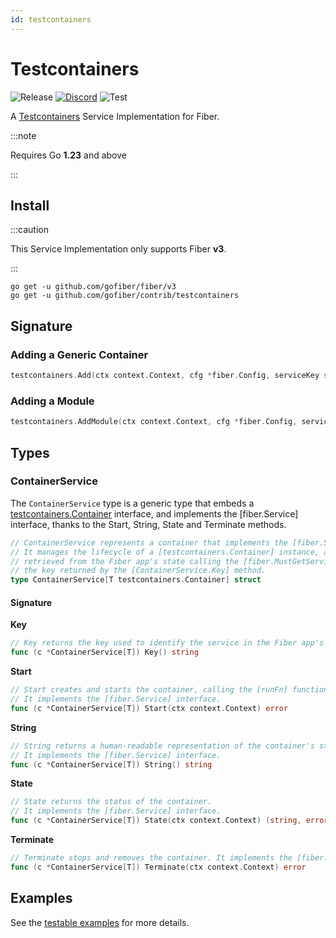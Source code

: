 ```yaml
---
id: testcontainers
---
```


# Testcontainers

![Release](https://img.shields.io/github/v/tag/gofiber/contrib?filter=testcontainers*)
[![Discord](https://img.shields.io/discord/704680098577514527?style=flat&label=%F0%9F%92%AC%20discord&color=00ACD7)](https://gofiber.io/discord)
![Test](https://github.com/gofiber/contrib/workflows/Test%20testcontainers/badge.svg)

A [Testcontainers](https://golang.testcontainers.org/) Service Implementation for Fiber.

:::note

Requires Go **1.23** and above

:::

## Install

:::caution

This Service Implementation only supports Fiber **v3**.

:::

```shell
go get -u github.com/gofiber/fiber/v3
go get -u github.com/gofiber/contrib/testcontainers
```

## Signature

### Adding a Generic Container
```go
testcontainers.Add(ctx context.Context, cfg *fiber.Config, serviceKey string, img string, opts ...testcontainers.ContainerCustomizer) (*ContainerService[T], error)
```

### Adding a Module
```go
testcontainers.AddModule(ctx context.Context, cfg *fiber.Config, serviceKey string, moduleRunFn func(ctx context.Context, img string, opts ...testcontainers.ContainerCustomizer) (T, error), img string, opts ...testcontainers.ContainerCustomizer) (*ContainerService[T], error)
```

## Types

### ContainerService

The `ContainerService` type is a generic type that embeds a [testcontainers.Container](https:/https://pkg.go.dev/github.com/testcontainers/testcontainers-go#Container) interface, and implements the [fiber.Service] interface, thanks to the
Start, String, State and Terminate methods.

```go
// ContainerService represents a container that implements the [fiber.Service] interface.
// It manages the lifecycle of a [testcontainers.Container] instance, and it can be
// retrieved from the Fiber app's state calling the [fiber.MustGetService] function with
// the key returned by the [ContainerService.Key] method.
type ContainerService[T testcontainers.Container] struct
```

#### Signature

**Key**
```go
// Key returns the key used to identify the service in the Fiber app's state.
func (c *ContainerService[T]) Key() string
```

**Start**
```go
// Start creates and starts the container, calling the [runFn] function with the [img] and [opts] arguments.
// It implements the [fiber.Service] interface.
func (c *ContainerService[T]) Start(ctx context.Context) error
```

**String**
```go
// String returns a human-readable representation of the container's state.
// It implements the [fiber.Service] interface.
func (c *ContainerService[T]) String() string
```

**State**
```go
// State returns the status of the container.
// It implements the [fiber.Service] interface.
func (c *ContainerService[T]) State(ctx context.Context) (string, error)
```

**Terminate**
```go
// Terminate stops and removes the container. It implements the [fiber.Service] interface.
func (c *ContainerService[T]) Terminate(ctx context.Context) error
```

## Examples

See the [testable examples](./examples_test.go) for more details.
